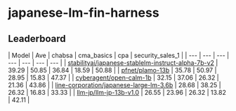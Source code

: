 # japanese-lm-fin-harness

## Leaderboard
<!-- lb start -->
| Model | Ave | chabsa | cma_basics | cpa | security_sales_1 |
| --- | --- | --- | --- | --- | --- | --- |
| [stabilityai/japanese-stablelm-instruct-alpha-7b-v2](https://huggingface.co/stabilityai/japanese-stablelm-instruct-alpha-7b-v2) | 39.29 | 50.85 | 36.84 | 18.59 | 50.88 |
| [pfnet/plamo-13b](https://huggingface.co/pfnet/plamo-13b) | 35.78 | 50.97 | 28.95 | 15.83 | 47.37 |
| [cyberagent/open-calm-1b](https://huggingface.co/cyberagent/open-calm-1b) | 32.15 | 37.06 | 26.32 | 21.36 | 43.86 |
| [line-corporation/japanese-large-lm-3.6b](https://huggingface.co/line-corporation/japanese-large-lm-3.6b) | 28.68 | 38.25 | 26.32 | 16.83 | 33.33 |
| [llm-jp/llm-jp-13b-v1.0](https://huggingface.co/llm-jp/llm-jp-13b-v1.0) | 26.55 | 23.96 | 26.32 | 13.82 | 42.11 |
<!-- lb end -->
